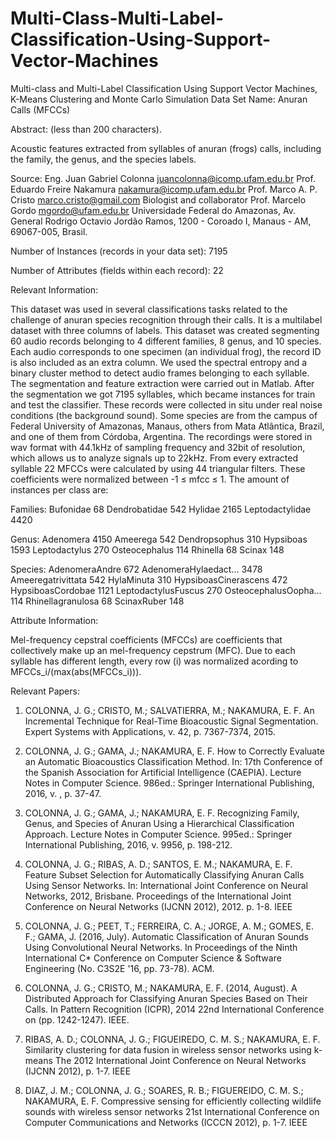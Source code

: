 # Multi-Class-Multi-Label-Classification-Using-Support-Vector-Machines


Multi-class and Multi-Label Classification Using Support Vector Machines, K-Means Clustering and Monte Carlo Simulation Data Set Name: Anuran Calls (MFCCs)

Abstract: (less than 200 characters).

Acoustic features extracted from syllables of anuran (frogs) calls, including the family, the genus, and the species labels.

Source:
Eng. Juan Gabriel Colonna <juancolonna@icomp.ufam.edu.br>
Prof. Eduardo Freire Nakamura <nakamura@icomp.ufam.edu.br>
Prof. Marco A. P. Cristo <marco.cristo@gmail.com>
Biologist and collaborator Prof. Marcelo Gordo <mgordo@ufam.edu.br>
Universidade Federal do Amazonas, Av. General Rodrigo Octavio Jordão Ramos, 1200 - Coroado I, Manaus - AM, 69067-005, Brasil.

Number of Instances (records in your data set): 7195

Number of Attributes (fields within each record): 22

Relevant Information:

This dataset was used in several classifications tasks related to the challenge of anuran species recognition through their calls. It is a multilabel dataset with three columns of labels. This dataset was created segmenting 60 audio records belonging to 4 different families, 8 genus, and 10 species. Each audio corresponds to one specimen (an individual frog), the record ID is also included as an extra column. We used the spectral entropy and a binary cluster method to detect audio frames belonging to each syllable. The segmentation and feature extraction were carried out in Matlab. After the segmentation we got 7195 syllables, which became instances for train and test the classifier. These records were collected in situ under real noise conditions (the background sound). Some species are from the campus of Federal University of Amazonas, Manaus, others from Mata Atlântica, Brazil, and one of them from Córdoba, Argentina. The recordings were stored in wav format with 44.1kHz of sampling frequency and 32bit of resolution, which allows us to analyze signals up to 22kHz. From every extracted syllable 22 MFCCs were calculated by using 44 triangular filters. These coefficients were normalized between -1 ≤ mfcc ≤ 1. The amount of instances per class are:

Families: Bufonidae 68 Dendrobatidae 542 Hylidae 2165 Leptodactylidae 4420

Genus: Adenomera 4150 Ameerega 542 Dendropsophus 310 Hypsiboas 1593 Leptodactylus 270 Osteocephalus 114 Rhinella 68 Scinax 148

Species: AdenomeraAndre 672 AdenomeraHylaedact… 3478 Ameeregatrivittata 542 HylaMinuta 310 HypsiboasCinerascens 472 HypsiboasCordobae 1121 LeptodactylusFuscus 270 OsteocephalusOopha… 114 Rhinellagranulosa 68 ScinaxRuber 148

Attribute Information:

Mel-frequency cepstral coefficients (MFCCs) are coefficients that collectively make up an mel-frequency cepstrum (MFC). Due to each syllable has different length, every row (i) was normalized acording to MFCCs_i/(max(abs(MFCCs_i))).

Relevant Papers:

1. COLONNA, J. G.; CRISTO, M.; SALVATIERRA, M.; NAKAMURA, E. F. An Incremental Technique for Real-Time Bioacoustic Signal Segmentation. Expert Systems with Applications, v. 42, p. 7367-7374, 2015.

2. COLONNA, J. G.; GAMA, J.; NAKAMURA, E. F. How to Correctly Evaluate an Automatic Bioacoustics Classification Method. In: 17th Conference of the Spanish Association for Artificial Intelligence (CAEPIA). Lecture Notes in Computer Science. 986ed.: Springer International Publishing, 2016, v. , p. 37-47.

3. COLONNA, J. G.; GAMA, J.; NAKAMURA, E. F. Recognizing Family, Genus, and Species of Anuran Using a Hierarchical Classification Approach. Lecture Notes in Computer Science. 995ed.: Springer International Publishing, 2016, v. 9956, p. 198-212.

4. COLONNA, J. G.; RIBAS, A. D.; SANTOS, E. M.; NAKAMURA, E. F. Feature Subset Selection for Automatically Classifying Anuran Calls Using Sensor Networks. In: International Joint Conference on Neural Networks, 2012, Brisbane. Proceedings of the International Joint Conference on Neural Networks (IJCNN 2012), 2012. p. 1-8. IEEE

5. COLONNA, J. G.; PEET, T.; FERREIRA, C. A.; JORGE, A. M.; GOMES, E. F.; GAMA, J. (2016, July). Automatic Classification of Anuran Sounds Using Convolutional Neural Networks. In Proceedings of the Ninth International C* Conference on Computer Science & Software Engineering (No. C3S2E '16, pp. 73-78). ACM.

6. COLONNA, J. G.; CRISTO, M.; NAKAMURA, E. F. (2014, August). A Distributed Approach for Classifying Anuran Species Based on Their Calls. In Pattern Recognition (ICPR), 2014 22nd International Conference on (pp. 1242-1247). IEEE.

7. RIBAS, A. D.; COLONNA, J. G.; FIGUEIREDO, C. M. S.; NAKAMURA, E. F. Similarity clustering for data fusion in wireless sensor networks using k-means The 2012 International Joint Conference on Neural Networks (IJCNN 2012), p. 1-7. IEEE

8. DIAZ, J. M.; COLONNA, J. G.; SOARES, R. B.; FIGUEREIDO, C. M. S.; NAKAMURA, E. F. Compressive sensing for efficiently collecting wildlife sounds with wireless sensor networks 21st International Conference on Computer Communications and Networks (ICCCN 2012), p. 1-7. IEEE
